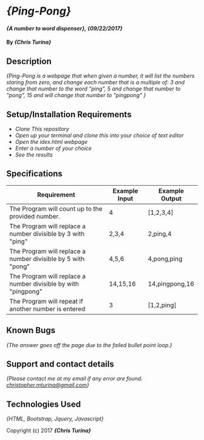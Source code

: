 # _{Ping-Pong}_

#### _{A number to word dispenser}, {09/22/2017}_

#### By _**{Chris Turina}**_

## Description

_{Ping-Pong is a webpage that when given a number, it will list the numbers staring from zero, and change each number that is a multiple of: 3 and change that number to the word "ping", 5 and change that number to "pong", 15 and will change that number to "pingpong" }_

## Setup/Installation Requirements

* _Clone This repository_
* _Open up your terminal and clone this into your choice of text editor_
* _Open the idex.html webpage_
* _Enter a number of your choice_
* _See the results_

## Specifications

| Requirement                                                     | Example Input | Example Output |
|-----------------------------------------------------------------|---------------|----------------|
| The Program will count up to the provided number.               | 4             | [1,2,3,4]      |
| The Program will replace a number divisible by 3 with "ping"    | 2,3,4         | 2,ping,4       |
| The Program will replace a number divisible by 5 with "pong"    | 4,5,6         | 4,pong,ping    |
| The Program will replace a number divisible by  with "pingpong" | 14,15,16      | 14,pingpong,16 |
| The Program will repeat if another number is entered            | 3             | [1,2,ping]     |

## Known Bugs

_{The answer goes off the page due to the failed bullet point loop.}_

## Support and contact details

_{Please contact me at my email if any error are found.
  christopher.mturina@gmail.com}_

## Technologies Used

_{HTML, Bootstrap, Jquery, Javascript}_

Copyright (c) 2017 **_{Chris Turina}_**
